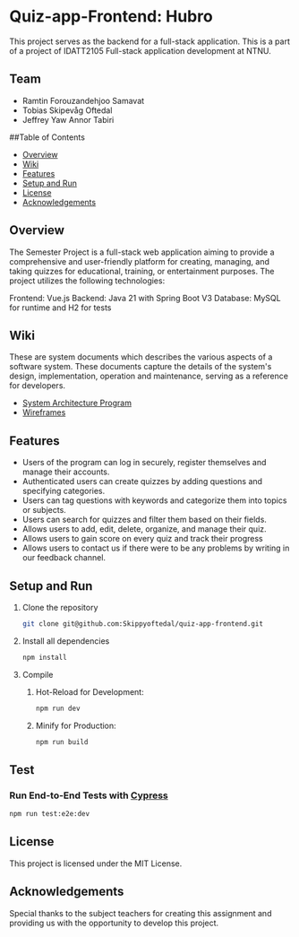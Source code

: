 # Quiz-app-Frontend: Hubro
This project serves as the backend for a full-stack application. This is a part of a project of IDATT2105 Full-stack application development at NTNU.

## Team
- Ramtin Forouzandehjoo Samavat
- Tobias Skipevåg Oftedal
- Jeffrey Yaw Annor Tabiri

##Table of Contents
- [Overview](#overview)
- [Wiki](#wiki)
- [Features](#features)
- [Setup and Run](#setup-and-run)
- [License](#license)
- [Acknowledgements](#acknowledgements)

## Overview
The Semester Project is a full-stack web application aiming to provide a comprehensive and user-friendly platform for creating, managing, and taking quizzes for educational, training, or entertainment purposes. The project utilizes the following technologies:

Frontend: Vue.js
Backend: Java 21 with Spring Boot V3
Database: MySQL for runtime and H2 for tests

## Wiki
These are system documents which describes the various aspects of a software system. These documents capture the details of the system's design, implementation, operation and maintenance, serving as a reference for developers.
- [System Architecture Program](#overview)
- [Wireframes](#frames)

## Features
* Users of the program can log in securely, register themselves and manage their accounts.
* Authenticated users can create quizzes by adding questions and specifying categories.
* Users can tag questions with keywords and categorize them into topics or subjects.
* Users can search for quizzes and filter them based on their fields.
* Allows users to add, edit, delete, organize, and manage their quiz.
* Allows users to gain score on every quiz and track their progress
* Allows users to contact us if there were to be any problems by writing in our feedback channel.

## Setup and Run

1. Clone the repository
   ```sh
   git clone git@github.com:Skippyoftedal/quiz-app-frontend.git
   ```
   
2. Install all dependencies
   ```sh
   npm install
   ```
3. Compile 
   1. Hot-Reload for Development: 
      ```sh 
      npm run dev
      ```
   2. Minify for Production: 
      ```sh 
      npm run build
      ```

## Test

### Run End-to-End Tests with [Cypress](https://www.cypress.io/)

```sh
npm run test:e2e:dev
```

## License
This project is licensed under the MIT License.

## Acknowledgements
Special thanks to the subject teachers for creating this assignment and providing us with the opportunity to develop this project.

